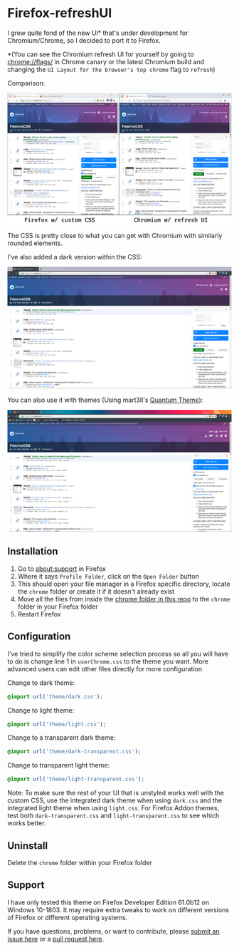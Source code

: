 # Firefox-refreshUI

I grew quite fond of the new UI\* that's under development for Chromium/Chrome, so I decided to port it to Firefox.

\*(You can see the Chromium refresh UI for yourself by going to [chrome://flags/](chrome://flags/) in Chrome canary or the latest Chromium build and changing the `UI Layout for the browser's top chrome` flag to `refresh`)

Comparison:

![](images/compare.png)

The CSS is pretty close to what you can get with Chromium with similarly rounded elements.

I've also added a dark version within the CSS:

![](images/dark.png)

You can also use it with themes (Using mart3ll's [Quantum Theme](https://addons.mozilla.org/en-US/firefox/addon/quantum-launch/)):

![](images/theme.png)

## Installation

1.  Go to [about:support](about:support) in Firefox
2.  Where it says `Profile Folder`, click on the `Open Folder` button
3.  This should open your file manager in a Firefox specific directory, locate the `chrome` folder or create it if it doesn't already exist
4.  Move all the files from inside the [chrome folder in this repo](chrome) to the `chrome` folder in your Firefox folder
5.  Restart Firefox

## Configuration

I've tried to simplify the color scheme selection process so all you will have to do is change line 1 in `userChrome.css` to the theme you want. More advanced users can edit other files directly for more configuration

Change to dark theme:

```css
@import url('theme/dark.css');
```

Change to light theme:

```css
@import url('theme/light.css');
```

Change to a transparent dark theme:

```css
@import url('theme/dark-transparent.css');
```

Change to transparent light theme:

```css
@import url('theme/light-transparent.css');
```

Note: To make sure the rest of your UI that is unstyled works well with the custom CSS, use the integrated dark theme when using `dark.css` and the integrated light theme when using `light.css`. For Firefox Addon themes, test both `dark-transparent.css` and `light-transparent.css` to see which works better.

## Uninstall

Delete the `chrome` folder within your Firefox folder

## Support

I have only tested this theme on Firefox Developer Edition 61.0b12 on Windows 10-1803. It may require extra tweaks to work on different versions of Firefox or different operating systems.

If you have questions, problems, or want to contribute, please [submit an issue here](https://github.com/mnxn/Firefox-refreshUI/issues/new) or a [pull request here](https://github.com/mnxn/firefox-refreshUI/compare).
